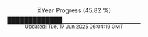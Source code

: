 <p align="center">
⏳Year Progress (45.82 %)<br>
█████████████▁▁▁▁▁▁▁▁▁▁▁▁▁▁▁▁▁ <br>
<sub>Updated: Tue, 17 Jun 2025 06:04:19 GMT</sub>
</p>

